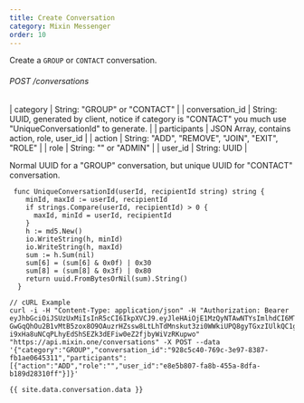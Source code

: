 ```yaml
---
title: Create Conversation
category: Mixin Messenger
order: 10
---
```


Create a `GROUP` or `CONTACT` conversation.

###### POST /conversations

| category | String: "GROUP" or "CONTACT" |
| conversation_id | String: UUID, generated by client, notice if category is "CONTACT" you much use "UniqueConversationId" to generate. |
| participants | JSON Array, contains action, role, user_id |
| action | String: "ADD", "REMOVE", "JOIN", "EXIT", "ROLE" |
| role | String: "" or "ADMIN" |
| user_id | String: UUID |

Normal UUID for a "GROUP" conversation, but unique UUID for "CONTACT" conversation.
```
 func UniqueConversationId(userId, recipientId string) string {
    minId, maxId := userId, recipientId
    if strings.Compare(userId, recipientId) > 0 {
      maxId, minId = userId, recipientId
    }
    h := md5.New()
    io.WriteString(h, minId)
    io.WriteString(h, maxId)
    sum := h.Sum(nil)
    sum[6] = (sum[6] & 0x0f) | 0x30
    sum[8] = (sum[8] & 0x3f) | 0x80
    return uuid.FromBytesOrNil(sum).String()
  }
```

```
// cURL Example
curl -i -H "Content-Type: application/json" -H "Authorization: Bearer eyJhbGciOiJSUzUxMiIsInR5cCI6IkpXVCJ9.eyJleHAiOjE1MzQyNTAwNTYsImlhdCI6MTUyNjQ3NDA1NiwianRpIjoiMmUyMTFmMmQtOTNmZC00ODBiLWIxMDctZGNmMzg3NTZmZDdhIiwic2lkIjoiMTM4NDMyNmQtMTQzNi00NWI2LWI3NGQtY2ZhNjNkNDM2ZmRmIiwic2lnIjoiODZhMWYxMmFhYjQ0MGE5NmM3NWM1NmY2ZDI2Mzk3NTIxNWJlZDE2YjI4YmYxZTk4MTc4NGRjODVhNzc2M2I2OSIsInVpZCI6IjhkY2Y4MjNkLTllYjMtNGRhMi04NzM0LWYwYWFkNTBjMGRhNiJ9.b8jI-GwGqQhOu2B1vMtB5zox8O9OAuzrHZssw8LtLhTdMnskut3zi0WWkiUPQ8gyTGxzIUlkQC1gFOR0Ul4adZHaGGQ9T77RQecpEnDBGA26zdWCn2IygKDCjOEO-i9xHa8uNCqPLhyEdShSEZk3dEFiw0eZ2fjbyWiVzRKupwo" "https://api.mixin.one/conversations" -X POST --data '{"category":"GROUP","conversation_id":"928c5c40-769c-3e97-8387-fb1ae0645311","participants":[{"action":"ADD","role":"","user_id":"e8e5b807-fa8b-455a-8dfa-b189d28310ff"}]}'
```

```
{{ site.data.conversation.data }}
```
